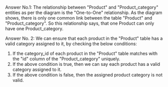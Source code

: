 Answer No.1:
The relationship between "Product" and "Product_category" entities as per the diagram is the "One-to-One" relationship. 
As the diagram shows, there is only one common link between the table "Product" and "Product_category".
So this relationship says, that one Product can only have one Product_category.


Answer No. 2:
We can ensure that each product in the "Product" table has a valid category assigned to it, by checking the below conditions:
 1. If the category_id of each product in the "Product" table matches with the "id" column of the "Product_category" uniquely.
 2. If the above condition is true, then we can say each product has a valid category assigned to it.
 3. If the above condition is false, then the assigned product category is not valid.

